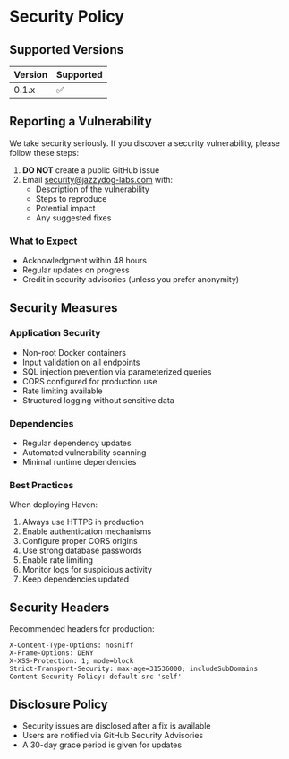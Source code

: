 # Security Policy

## Supported Versions

| Version | Supported          |
| ------- | ------------------ |
| 0.1.x   | :white_check_mark: |

## Reporting a Vulnerability

We take security seriously. If you discover a security vulnerability, please follow these steps:

1. **DO NOT** create a public GitHub issue
2. Email security@jazzydog-labs.com with:
   - Description of the vulnerability
   - Steps to reproduce
   - Potential impact
   - Any suggested fixes

### What to Expect

- Acknowledgment within 48 hours
- Regular updates on progress
- Credit in security advisories (unless you prefer anonymity)

## Security Measures

### Application Security

- Non-root Docker containers
- Input validation on all endpoints
- SQL injection prevention via parameterized queries
- CORS configured for production use
- Rate limiting available
- Structured logging without sensitive data

### Dependencies

- Regular dependency updates
- Automated vulnerability scanning
- Minimal runtime dependencies

### Best Practices

When deploying Haven:

1. Always use HTTPS in production
2. Enable authentication mechanisms
3. Configure proper CORS origins
4. Use strong database passwords
5. Enable rate limiting
6. Monitor logs for suspicious activity
7. Keep dependencies updated

## Security Headers

Recommended headers for production:

```
X-Content-Type-Options: nosniff
X-Frame-Options: DENY
X-XSS-Protection: 1; mode=block
Strict-Transport-Security: max-age=31536000; includeSubDomains
Content-Security-Policy: default-src 'self'
```

## Disclosure Policy

- Security issues are disclosed after a fix is available
- Users are notified via GitHub Security Advisories
- A 30-day grace period is given for updates